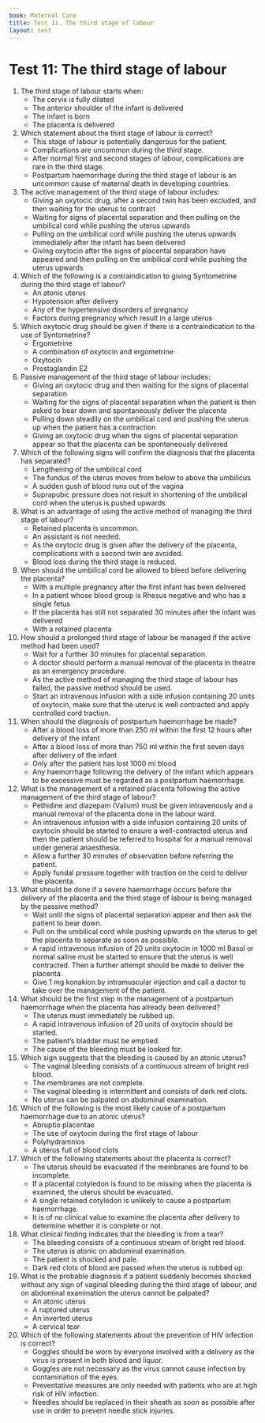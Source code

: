 ```yaml
---
book: Maternal Care
title: Test 11. The third stage of labour
layout: test
---
```


# Test 11: The third stage of labour

1.	The third stage of labour starts when:
	-	The cervix is fully dilated
	-	The anterior shoulder of the infant is delivered
	+	The infant is born
	-	The placenta is delivered
2.	Which statement about the third stage of labour is correct?
	+	This stage of labour is potentially dangerous for the patient.
	-	Complications are uncommon during the third stage.
	-	After normal first and second stages of labour, complications are rare in the third stage.
	-	Postpartum haemorrhage during the third stage of labour is an uncommon cause of maternal death in developing countries.
3.	The active management of the third stage of labour includes:
	+	Giving an oxytocic drug, after a second twin has been excluded, and then waiting for the uterus to contract
	-	Waiting for signs of placental separation and then pulling on the umbilical cord while pushing the uterus upwards
	-	Pulling on the umbilical cord while pushing the uterus upwards immediately after the infant has been delivered
	-	Giving oxytocin after the signs of placental separation have appeared and then pulling on the umbilical cord while pushing the uterus upwards
4.	Which of the following is a contraindication to giving Syntometrine during the third stage of labour?
	-	An atonic uterus
	-	Hypotension after delivery
	+	Any of the hypertensive disorders of pregnancy
	-	Factors during pregnancy which result in a large uterus
5.	Which oxytocic drug should be given if there is a contraindication to the use of Syntometrine?
	-	Ergometrine
	-	A combination of oxytocin and ergometrine
	+	Oxytocin
	-	Prostaglandin E2
6.	Passive management of the third stage of labour includes:
	-	Giving an oxytocic drug and then waiting for the signs of placental separation
	+	Waiting for the signs of placental separation when the patient is then asked to bear down and spontaneously deliver the placenta
	-	Pulling down steadily on the umbilical cord and pushing the uterus up when the patient has a contraction
	-	Giving an oxytocic drug when the signs of placental separation appear so that the placenta can be spontaneously delivered
7.	Which of the following signs will confirm the diagnosis that the placenta has separated?
	-	Lengthening of the umbilical cord
	-	The fundus of the uterus moves from below to above the umbilicus
	-	A sudden gush of blood runs out of the vagina
	+	Suprapubic pressure does not result in shortening of the umbilical cord when the uterus is pushed upwards
8.	What is an advantage of using the active method of managing the third stage of labour?
	-	Retained placenta is uncommon.
	-	An assistant is not needed.
	-	As the oxytocic drug is given after the delivery of the placenta, complications with a second twin are avoided.
	+	Blood loss during the third stage is reduced.
9.	When should the umbilical cord be allowed to bleed before delivering the placenta?
	-	With a multiple pregnancy after the first infant has been delivered
	+	In a patient whose blood group is Rhesus negative and who has a single fetus
	-	If the placenta has still not separated 30 minutes after the infant was delivered
	-	With a retained placenta
10.	How should a prolonged third stage of labour be managed if the active method had been used?
	-	Wait for a further 30 minutes for placental separation.
	-	A doctor should perform a manual removal of the placenta in theatre as an emergency procedure.
	-	As the active method of managing the third stage of labour has failed, the passive method should be used.
	+	Start an intravenous infusion with a side infusion containing 20 units of oxytocin, make sure that the uterus is well contracted and apply controlled cord traction.
11.	When should the diagnosis of postpartum haemorrhage be made?
	-	After a blood loss of more than 250 ml within the first 12 hours after delivery of the infant
	-	After a blood loss of more than 750 ml within the first seven days after delivery of the infant
	-	Only after the patient has lost 1000 ml blood
	+	Any haemorrhage following the delivery of the infant which appears to be excessive must be regarded as a postpartum haemorrhage.
12.	What is the management of a retained placenta following the active management of the third stage of labour?
	-	Pethidine and diazepam (Valium) must be given intravenously and a manual removal of the placenta done in the labour ward.
	+	An intravenous infusion with a side infusion containing 20 units of oxytocin should be started to ensure a well-contracted uterus and then the patient should be referred to hospital for a manual removal under general anaesthesia.
	-	Allow a further 30 minutes of observation before referring the patient.
	-	Apply fundal pressure together with traction on the cord to deliver the placenta.
13.	What should be done if a severe haemorrhage occurs before the delivery of the placenta and the third stage of labour is being managed by the passive method?
	-	Wait until the signs of placental separation appear and then ask the patient to bear down.
	-	Pull on the umbilical cord while pushing upwards on the uterus to get the placenta to separate as soon as possible.
	+	A rapid intravenous infusion of 20 units oxytocin in 1000 ml Basol or normal saline must be started to ensure that the uterus is well contracted. Then a further attempt should be made to deliver the placenta.
	-	Give 1 mg konakion by intramuscular injection and call a doctor to take over the management of the patient.
14.	What should be the first step in the management of a postpartum haemorrhage when the placenta has already been delivered?
	+	The uterus must immediately be rubbed up.
	-	A rapid intravenous infusion of 20 units of oxytocin should be started.
	-	The patient’s bladder must be emptied.
	-	The cause of the bleeding must be looked for.
15.	Which sign suggests that the bleeding is caused by an atonic uterus?
	-	The vaginal bleeding consists of a continuous stream of bright red blood.
	-	The membranes are not complete.
	+	The vaginal bleeding is intermittent and consists of dark red clots.
	-	No uterus can be palpated on abdominal examination.
16.	Which of the following is the most likely cause of a postpartum haemorrhage due to an atonic uterus?
	-	Abruptio placentae
	-	The use of oxytocin during the first stage of labour
	-	Polyhydramnios
	+	A uterus full of blood clots
17.	Which of the following statements about the placenta is correct?
	-	The uterus should be evacuated if the membranes are found to be incomplete.
	+	If a placental cotyledon is found to be missing when the placenta is examined, the uterus should be evacuated.
	-	A single retained cotyledon is unlikely to cause a postpartum haemorrhage.
	-	It is of no clinical value to examine the placenta after delivery to determine whether it is complete or not.
18.	What clinical finding indicates that the bleeding is from a tear?
	+	The bleeding consists of a continuous stream of bright red blood.
	-	The uterus is atonic on abdominal examination.
	-	The patient is shocked and pale.
	-	Dark red clots of blood are passed when the uterus is rubbed up.
19.	What is the probable diagnosis if a patient suddenly becomes shocked without any sign of vaginal bleeding during the third stage of labour, and on abdominal examination the uterus cannot be palpated?
	-	An atonic uterus
	-	A ruptured uterus
	+	An inverted uterus
	-	A cervical tear
20.	Which of the following statements about the prevention of HIV infection is correct?
	+	Goggles should be worn by everyone involved with a delivery as the virus is present in both blood and liquor.
	-	Goggles are not necessary as the virus cannot cause infection by contamination of the eyes.
	-	Preventative measures are only needed with patients who are at high risk of HIV infection.
	-	Needles should be replaced in their sheath as soon as possible after use in order to prevent needle stick injuries.
